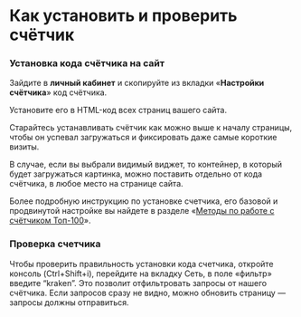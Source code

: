 # Как установить и проверить счётчик

### **Установка кода счётчика на сайт**

Зайдите в **личный кабинет** и скопируйте из вкладки «**Настройки счётчика**» код счётчика.

Установите его в HTML-код всех страниц вашего сайта.

Старайтесь устанавливать счётчик как можно выше к началу страницы, чтобы он успевал загружаться и фиксировать даже самые короткие визиты.

В случае, если вы выбрали видимый виджет, то контейнер, в который будет загружаться картинка, можно поставить отдельно от кода счётчика, в любое место на странице сайта.

Более подробную инструкцию по установке счетчика, его базовой и продвинутой настройке вы найдете в разделе «[Методы по работе с счётчиком Топ-100](../../nastroika-sbora-i-otpravki-dannykh/veb-schyotchik/metody-po-rabote-s-schyotchikom-top-100/)».

### **Проверка счетчика**

Чтобы проверить правильность установки кода счетчика, откройте консоль (Ctrl+Shift+i), перейдите на вкладку Сеть, в поле «фильтр» введите “kraken”. Это позволит отфильтровать запросы от нашего счётчика. Если запросов сразу не видно, можно обновить страницу — запросы должны отправиться.

